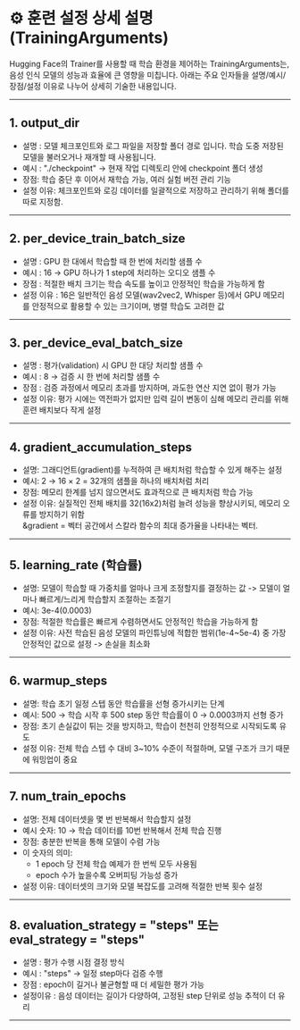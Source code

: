 # ⚙️ 훈련 설정 상세 설명 (TrainingArguments)
Hugging Face의 Trainer를 사용할 때 학습 환경을 제어하는 TrainingArguments는, 음성 인식 모델의 성능과 효율에 큰 영향을 미칩니다. 아래는 주요 인자들을 설명/예시/장점/설정 이유로 나누어 상세히 기술한 내용입니다.

---

## 1. output_dir
- 설명 : 모델 체크포인트와 로그 파일을 저장할  폴더 경로 입니다. 학습 도중 저장된 모델을 불러오거나 재개할 때 사용됩니다.
- 예시 : "./checkpoint" → 현재 작업 디렉토리 안에 checkpoint 폴더 생성
- 장점: 학습 중단 후 이어서 재학습 가능, 여러 실험 버전 관리 기능
- 설정 이유: 체크포인트와 로깅 데이터를 일괄적으로 저장하고 관리하기 위해 폴더를 따로 지정함.

---

## 2. per_device_train_batch_size
- 설명 : GPU 한 대에서 학습할 때 한 번에 처리할 샘플 수
- 예시 : 16 → GPU 하나가 1 step에 처리하는 오디오 샘플 수
- 장점 : 적절한 배치 크기는 학습 속도를 높이고 안정적인 학습을 가능하게 함
- 설정 이유 : 16은 일반적인 음성 모델(wav2vec2, Whisper 등)에서 GPU 메모리를 안정적으로 활용할 수 있는 크기이며, 병렬 학습도 고려한 값

---

## 3. per_device_eval_batch_size
- 설명 : 평가(validation) 시 GPU 한 대당 처리할 샘플 수
- 예시 : 8 → 검증 시 한 번에 처리할 샘플 수
- 장점 : 검증 과정에서 메모리 초과를 방지하며, 과도한 연산 지연 없이 평가 가능
- 설정 이유: 평가 시에는 역전파가 없지만 입력 길이 변동이 심해 메모리 관리를 위해 훈련 배치보다 작게 설정

---

## 4. gradient_accumulation_steps
- 설명: 그래디언트(gradient)를 누적하여 큰 배치처럼 학습할 수 있게 해주는 설정
- 예시: 2 → 16 × 2 = 32개의 샘플을 하나의 배치처럼 처리
- 장점: 메모리 한계를 넘지 않으면서도 효과적으로 큰 배치처럼 학습 가능
- 설정 이유: 실질적인 전체 배치를 32(16x2)처럼 늘려 성능을 향상시키되, 메모리 오류를 방지하기 위함 <br>
&gradient = 벡터 공간에서 스칼라 함수의 최대 증가율을 나타내는 벡터.

---

## 5. learning_rate (학습률)
- 설명: 모델이 학습할 때 가중치를 얼마나 크게 조정할지를 결정하는 값 -> 모델이 얼마나 빠르게/느리게 학습할지 조절하는 조절기
- 예시: 3e-4(0.0003)
- 장점: 적절한 학습률은 빠르게 수렴하면서도 안정적인 학습을 가능하게 함
- 설정 이유: 사전 학습된 음성 모델의 파인튜닝에 적합한 범위(1e-4~5e-4) 중 가장 안정적인 값으로 설정 -> 손실을 최소화

---

## 6. warmup_steps
- 설명: 학습 초기 일정 스텝 동안 학습률을 선형 증가시키는 단계
- 예시: 500  → 학습 시작 후 500 step 동안 학습률이 0 → 0.0003까지 선형 증가
- 장점: 초기 손실값이 튀는 것을 방지하고, 학습이 천천히 안정적으로 시작되도록 유도
- 설정 이유: 전체 학습 스텝 수 대비 3~10% 수준이 적절하며, 모델 구조가 크기 때문에 워밍업이 중요

---

## 7. num_train_epochs
- 설명: 전체 데이터셋을 몇 번 반복해서 학습할지 설정
- 예시 숫자: 10 → 학습 데이터를 10번 반복해서 전체 학습 진행
- 장점: 충분한 반복을 통해 모델이 수렴 가능
- 이 숫자의 의미:
  - 1 epoch 당 전체 학습 예제가 한 번씩 모두 사용됨
  - epoch 수가 높을수록 오버피팅 가능성 증가
- 설정 이유: 데이터셋의 크기와 모델 복잡도를 고려해 적절한 반복 횟수 설정

---

## 8. evaluation_strategy = "steps" 또는 eval_strategy = "steps"
- 설명 : 평가 수행 시점 결정 방식
- 예시 : "steps" -> 일정 step마다 검증 수행
- 장점 : epoch이 길거나 불균형할 때 더 세밀한 평가 가능
- 설정이유 : 음성 데이터는 길이가 다양하여, 고정된 step 단위로 성능 추적이 더 유리

---








